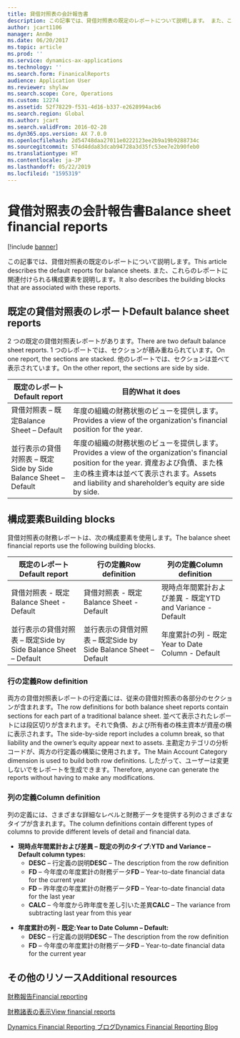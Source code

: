 ```yaml
---
title: 貸借対照表の会計報告書
description: この記事では、貸借対照表の既定のレポートについて説明します。 また、これらのレポートに関連付けられる構成要素を説明します。
author: jcart1106
manager: AnnBe
ms.date: 06/20/2017
ms.topic: article
ms.prod: ''
ms.service: dynamics-ax-applications
ms.technology: ''
ms.search.form: FinanicalReports
audience: Application User
ms.reviewer: shylaw
ms.search.scope: Core, Operations
ms.custom: 12274
ms.assetid: 52f78229-f531-4d16-b337-e2628994acb6
ms.search.region: Global
ms.author: jcart
ms.search.validFrom: 2016-02-28
ms.dyn365.ops.version: AX 7.0.0
ms.openlocfilehash: 2d54748daa27011e0222123ee2b9a19b9288734c
ms.sourcegitcommit: 574d4dda83dcab94728a3d35fc53ee7e2b90feb0
ms.translationtype: HT
ms.contentlocale: ja-JP
ms.lasthandoff: 05/22/2019
ms.locfileid: "1595319"
---
```

# <a name="balance-sheet-financial-reports"></a><span data-ttu-id="e146d-104">貸借対照表の会計報告書</span><span class="sxs-lookup"><span data-stu-id="e146d-104">Balance sheet financial reports</span></span>

[!include [banner](../includes/banner.md)]

<span data-ttu-id="e146d-105">この記事では、貸借対照表の既定のレポートについて説明します。</span><span class="sxs-lookup"><span data-stu-id="e146d-105">This article describes the default reports for balance sheets.</span></span> <span data-ttu-id="e146d-106">また、これらのレポートに関連付けられる構成要素を説明します。</span><span class="sxs-lookup"><span data-stu-id="e146d-106">It also describes the building blocks that are associated with these reports.</span></span> 

<a name="default-balance-sheet-reports"></a><span data-ttu-id="e146d-107">既定の貸借対照表のレポート</span><span class="sxs-lookup"><span data-stu-id="e146d-107">Default balance sheet reports</span></span>
-----------------------------

<span data-ttu-id="e146d-108">2 つの既定の貸借対照表レポートがあります。</span><span class="sxs-lookup"><span data-stu-id="e146d-108">There are two default balance sheet reports.</span></span> <span data-ttu-id="e146d-109">1 つのレポートでは、セクションが積み重ねられています。</span><span class="sxs-lookup"><span data-stu-id="e146d-109">On one report, the sections are stacked.</span></span> <span data-ttu-id="e146d-110">他のレポートでは、セクションは並べて表示されています。</span><span class="sxs-lookup"><span data-stu-id="e146d-110">On the other report, the sections are side by side.</span></span>

| <span data-ttu-id="e146d-111">既定のレポート</span><span class="sxs-lookup"><span data-stu-id="e146d-111">Default report</span></span>                       | <span data-ttu-id="e146d-112">目的</span><span class="sxs-lookup"><span data-stu-id="e146d-112">What it does</span></span>                                                                                                                           |
|--------------------------------------|----------------------------------------------------------------------------------------------------------------------------------------|
| <span data-ttu-id="e146d-113">貸借対照表 – 既定</span><span class="sxs-lookup"><span data-stu-id="e146d-113">Balance Sheet – Default</span></span>              | <span data-ttu-id="e146d-114">年度の組織の財務状態のビューを提供します。</span><span class="sxs-lookup"><span data-stu-id="e146d-114">Provides a view of the organization's financial position for the year.</span></span>                                                                 |
| <span data-ttu-id="e146d-115">並行表示の貸借対照表 – 既定</span><span class="sxs-lookup"><span data-stu-id="e146d-115">Side by Side Balance Sheet – Default</span></span> | <span data-ttu-id="e146d-116">年度の組織の財務状態のビューを提供します。</span><span class="sxs-lookup"><span data-stu-id="e146d-116">Provides a view of the organization's financial position for the year.</span></span> <span data-ttu-id="e146d-117">資産および負債、また株主の株主資本は並べて表示されます。</span><span class="sxs-lookup"><span data-stu-id="e146d-117">Assets and liability and shareholder’s equity are side by side.</span></span> |

## <a name="building-blocks"></a><span data-ttu-id="e146d-118">構成要素</span><span class="sxs-lookup"><span data-stu-id="e146d-118">Building blocks</span></span>
<span data-ttu-id="e146d-119">貸借対照表の財務レポートは、次の構成要素を使用します。</span><span class="sxs-lookup"><span data-stu-id="e146d-119">The balance sheet financial reports use the following building blocks.</span></span>

| <span data-ttu-id="e146d-120">既定のレポート</span><span class="sxs-lookup"><span data-stu-id="e146d-120">Default report</span></span>                       | <span data-ttu-id="e146d-121">行の定義</span><span class="sxs-lookup"><span data-stu-id="e146d-121">Row definition</span></span>                       | <span data-ttu-id="e146d-122">列の定義</span><span class="sxs-lookup"><span data-stu-id="e146d-122">Column definition</span></span>             |
|--------------------------------------|--------------------------------------|-------------------------------|
| <span data-ttu-id="e146d-123">貸借対照表 - 既定</span><span class="sxs-lookup"><span data-stu-id="e146d-123">Balance Sheet - Default</span></span>              | <span data-ttu-id="e146d-124">貸借対照表 - 既定</span><span class="sxs-lookup"><span data-stu-id="e146d-124">Balance Sheet - Default</span></span>              | <span data-ttu-id="e146d-125">現時点年間累計および差異 - 既定</span><span class="sxs-lookup"><span data-stu-id="e146d-125">YTD and Variance - Default</span></span>    |
| <span data-ttu-id="e146d-126">並行表示の貸借対照表 – 既定</span><span class="sxs-lookup"><span data-stu-id="e146d-126">Side by Side Balance Sheet – Default</span></span> | <span data-ttu-id="e146d-127">並行表示の貸借対照表 – 既定</span><span class="sxs-lookup"><span data-stu-id="e146d-127">Side by Side Balance Sheet – Default</span></span> | <span data-ttu-id="e146d-128">年度累計の列 - 既定</span><span class="sxs-lookup"><span data-stu-id="e146d-128">Year to Date Column - Default</span></span> |

### <a name="row-definition"></a><span data-ttu-id="e146d-129">行の定義</span><span class="sxs-lookup"><span data-stu-id="e146d-129">Row definition</span></span>

<span data-ttu-id="e146d-130">両方の貸借対照表レポートの行定義には、従来の貸借対照表の各部分のセクションが含まれます。</span><span class="sxs-lookup"><span data-stu-id="e146d-130">The row definitions for both balance sheet reports contain sections for each part of a traditional balance sheet.</span></span> <span data-ttu-id="e146d-131">並べて表示されたレポートには段区切りが含まれます。それで負債、および所有者の株主資本が資産の横に表示されます。</span><span class="sxs-lookup"><span data-stu-id="e146d-131">The side-by-side report includes a column break, so that liability and the owner’s equity appear next to assets.</span></span> <span data-ttu-id="e146d-132">主勘定カテゴリの分析コードが、両方の行定義の構築に使用されます。</span><span class="sxs-lookup"><span data-stu-id="e146d-132">The Main Account Category dimension is used to build both row definitions.</span></span> <span data-ttu-id="e146d-133">したがって、ユーザーは変更しないでをレポートを生成できます。</span><span class="sxs-lookup"><span data-stu-id="e146d-133">Therefore, anyone can generate the reports without having to make any modifications.</span></span>

### <a name="column-definition"></a><span data-ttu-id="e146d-134">列の定義</span><span class="sxs-lookup"><span data-stu-id="e146d-134">Column definition</span></span>

<span data-ttu-id="e146d-135">列の定義には、さまざまな詳細なレベルと財務データを提供する列のさまざまなタイプが含まれます。</span><span class="sxs-lookup"><span data-stu-id="e146d-135">The column definitions contain different types of columns to provide different levels of detail and financial data.</span></span>

-   <span data-ttu-id="e146d-136">**現時点年間累計および差異 – 既定の列のタイプ:**</span><span class="sxs-lookup"><span data-stu-id="e146d-136">**YTD and Variance – Default column types:**</span></span>
    -   <span data-ttu-id="e146d-137">**DESC** – 行定義の説明</span><span class="sxs-lookup"><span data-stu-id="e146d-137">**DESC** – The description from the row definition</span></span>
    -   <span data-ttu-id="e146d-138">**FD** – 今年度の年度累計の財務データ</span><span class="sxs-lookup"><span data-stu-id="e146d-138">**FD** – Year-to-date financial data for the current year</span></span>
    -   <span data-ttu-id="e146d-139">**FD** – 昨年度の年度累計の財務データ</span><span class="sxs-lookup"><span data-stu-id="e146d-139">**FD** – Year-to-date financial data for the last year</span></span>
    -   <span data-ttu-id="e146d-140">**CALC** – 今年度から昨年度を差し引いた差異</span><span class="sxs-lookup"><span data-stu-id="e146d-140">**CALC** – The variance from subtracting last year from this year</span></span>

<!-- -->

-   <span data-ttu-id="e146d-141">**年度累計の列 - 既定:**</span><span class="sxs-lookup"><span data-stu-id="e146d-141">**Year to Date Column – Default:**</span></span>
    -   <span data-ttu-id="e146d-142">**DESC** – 行定義の説明</span><span class="sxs-lookup"><span data-stu-id="e146d-142">**DESC** – The description from the row definition</span></span>
    -   <span data-ttu-id="e146d-143">**FD** – 今年度の年度累計の財務データ</span><span class="sxs-lookup"><span data-stu-id="e146d-143">**FD** – Year-to-date financial data for the current year</span></span>



<a name="additional-resources"></a><span data-ttu-id="e146d-144">その他のリソース</span><span class="sxs-lookup"><span data-stu-id="e146d-144">Additional resources</span></span>
--------

[<span data-ttu-id="e146d-145">財務報告</span><span class="sxs-lookup"><span data-stu-id="e146d-145">Financial reporting</span></span>](financial-reporting-getting-started.md)

[<span data-ttu-id="e146d-146">財務諸表の表示</span><span class="sxs-lookup"><span data-stu-id="e146d-146">View financial reports</span></span>](view-financial-reports.md)

[<span data-ttu-id="e146d-147">Dynamics Financial Reporting ブログ</span><span class="sxs-lookup"><span data-stu-id="e146d-147">Dynamics Financial Reporting Blog</span></span>](https://blogs.msdn.com/b/dynamics_financial_reporting/)



